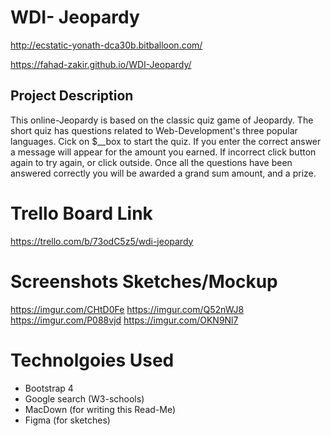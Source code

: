 # WDI- Jeopardy

http://ecstatic-yonath-dca30b.bitballoon.com/

https://fahad-zakir.github.io/WDI-Jeopardy/

## Project Description
This online-Jeopardy is based on the classic quiz game of Jeopardy.  The short quiz has questions related to  Web-Development's three popular languages.  Cick on $__box to start the quiz. If you enter the correct answer a message will appear for the amount you earned. If incorrect click button again to try again, or click outside.  Once all the questions have been answered correctly you will be awarded a grand sum amount, and a prize.

# Trello Board Link
https://trello.com/b/73odC5z5/wdi-jeopardy

# Screenshots Sketches/Mockup
https://imgur.com/CHtD0Fe
https://imgur.com/Q52nWJ8
https://imgur.com/P088vjd
https://imgur.com/OKN9Nl7

# Technolgoies Used
* Bootstrap 4
* Google search (W3-schools)
* MacDown (for writing this Read-Me)
* Figma (for sketches)



                   
